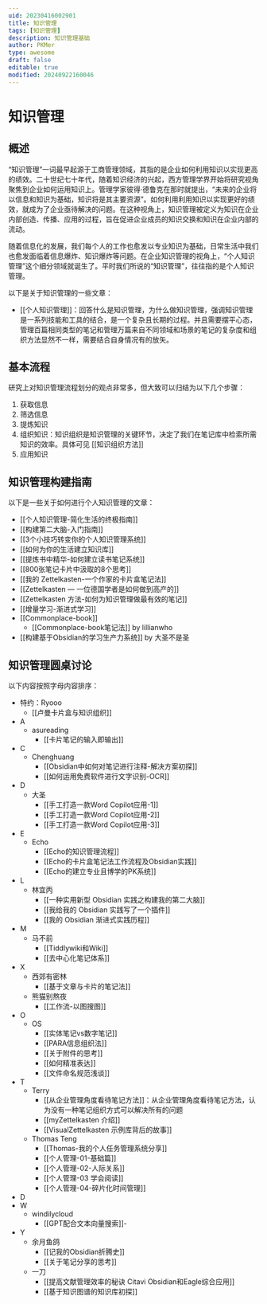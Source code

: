 ```yaml
---
uid: 20230416002901
title: 知识管理
tags: [知识管理]
description: 知识管理基础
author: PKMer
type: awesome
draft: false
editable: true
modified: 20240922160046
---
```


# 知识管理

## 概述

“知识管理”一词最早起源于工商管理领域，其指的是企业如何利用知识以实现更高的绩效。二十世纪七十年代，随着知识经济的兴起，西方管理学界开始将研究视角聚焦到企业如何运用知识上。管理学家彼得·德鲁克在那时就提出，“未来的企业将以信息和知识为基础，知识将是其主要资源”。如何利用利用知识以实现更好的绩效，就成为了企业亟待解决的问题。在这种视角上，知识管理被定义为知识在企业内部创造、传播、应用的过程，旨在促进企业成员的知识交换和知识在企业内部的流动。

随着信息化的发展，我们每个人的工作也愈发以专业知识为基础，日常生活中我们也愈发面临着信息爆炸、知识爆炸等问题。在企业知识管理的视角上，“个人知识管理”这个细分领域就诞生了。平时我们所说的“知识管理”，往往指的是个人知识管理。

以下是关于知识管理的一些文章：

- [[个人知识管理]]：回答什么是知识管理，为什么做知识管理，强调知识管理是一系列技能和工具的结合，是一个复杂且长期的过程。并且需要摆平心态，管理百篇相同类型的笔记和管理万篇来自不同领域和场景的笔记的复杂度和组织方法显然不一样，需要结合自身情况有的放矢。

## 基本流程

研究上对知识管理流程划分的观点非常多，但大致可以归结为以下几个步骤：

1. 获取信息
2. 筛选信息
3. 提炼知识
4. 组织知识：知识组织是知识管理的关键环节，决定了我们在笔记库中检索所需知识的效率。具体可见 [[知识组织方法]]
5. 应用知识

## 知识管理构建指南

以下是一些关于如何进行个人知识管理的文章：

- [[个人知识管理-简化生活的终极指南]]
- [[构建第二大脑-入门指南]]
- [[3个小技巧转变你的个人知识管理系统]]
- [[如何为你的生活建立知识库]]
- [[提炼书中精华-如何建立读书笔记系统]]
- [[800张笔记卡片中汲取的8个思考]]
- [[我的 Zettelkasten-一个作家的卡片盒笔记法]]
- [[Zettelkasten — 一位德国学者是如何做到高产的]]
- [[Zettelkasten 方法-如何为知识管理做最有效的笔记]]
- [[增量学习-渐进式学习]]
- [[Commonplace-book]]
	- [[Commonplace-book笔记法]] by lillianwho
 - [[构建基于Obsidian的学习生产力系统]] by 大圣不是圣

## 知识管理圆桌讨论

以下内容按照字母内容排序：

- 特约：Ryooo
	- [[卢曼卡片盒与知识组织]]
- A
	- asureading
		- [[卡片笔记的输入即输出]]
- C
	- Chenghuang
		- [[Obsidian中如何对笔记进行注释-解决方案初探]]
		- [[如何运用免费软件进行文字识别-OCR]]
- D
	- 大圣
		- [[手工打造一款Word Copilot应用-1]]
		- [[手工打造一款Word Copilot应用-2]]
		- [[手工打造一款Word Copilot应用-3]]
- E
	- Echo
		- [[Echo的知识管理流程]]
		- [[Echo的卡片盒笔记法工作流程及Obsidian实践]]
		- [[Echo的建立专业且博学的PK系统]]
- L
	- 林宜丙
		- [[一种实用新型 Obsidian 实践之构建我的第二大脑]]
		- [[我给我的 Obsidian 实践写了一个插件]]
		- [[我的 Obsidian 渐进式实践历程]]
- M
	- 马不前
		- [[Tiddlywiki和Wiki]]
		- [[去中心化笔记体系]]
- X
	- 西郊有密林
		- [[基于文章与卡片的笔记法]]
	- 熊猫别熬夜
		- [[工作流-以图搜图]]
- O
	- OS
		- [[实体笔记vs数字笔记]]
		- [[PARA信息组织法]]
		- [[关于附件的思考]]
		- [[如何精准表达]]
		- [[文件命名规范浅谈]]
- T
	- Terry
		- [[从企业管理角度看待笔记方法]]：从企业管理角度看待笔记方法，认为没有一种笔记组织方式可以解决所有的问题
		- [[myZettelkasten 介绍]]
		- [[VisualZettelkasten 示例库背后的故事]]
	- Thomas Teng
		- [[Thomas-我的个人任务管理系统分享]]
		- [[个人管理-01-基础篇]]
		- [[个人管理-02-人际关系]]
		- [[个人管理-03 学会阅读]]
		- [[个人管理-04-碎片化时间管理]]
- D
- W
	- windilycloud
		- [[GPT配合文本向量搜索]]-
- Y
	- 余月鱼鸽
		- [[记我的Obsidian折腾史]]
		- [[关于笔记分享的思考]]
	- 一刀
		- [[提高文献管理效率的秘诀 Citavi Obsidian和Eagle综合应用]]
		- [[基于知识图谱的知识库初探]]